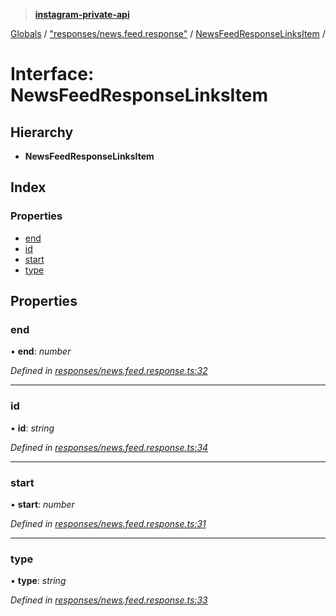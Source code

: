 > **[instagram-private-api](../README.md)**

[Globals](../README.md) / ["responses/news.feed.response"](../modules/_responses_news_feed_response_.md) / [NewsFeedResponseLinksItem](_responses_news_feed_response_.newsfeedresponselinksitem.md) /

# Interface: NewsFeedResponseLinksItem

## Hierarchy

* **NewsFeedResponseLinksItem**

## Index

### Properties

* [end](_responses_news_feed_response_.newsfeedresponselinksitem.md#end)
* [id](_responses_news_feed_response_.newsfeedresponselinksitem.md#id)
* [start](_responses_news_feed_response_.newsfeedresponselinksitem.md#start)
* [type](_responses_news_feed_response_.newsfeedresponselinksitem.md#type)

## Properties

###  end

• **end**: *number*

*Defined in [responses/news.feed.response.ts:32](https://github.com/dilame/instagram-private-api/blob/3e16058/src/responses/news.feed.response.ts#L32)*

___

###  id

• **id**: *string*

*Defined in [responses/news.feed.response.ts:34](https://github.com/dilame/instagram-private-api/blob/3e16058/src/responses/news.feed.response.ts#L34)*

___

###  start

• **start**: *number*

*Defined in [responses/news.feed.response.ts:31](https://github.com/dilame/instagram-private-api/blob/3e16058/src/responses/news.feed.response.ts#L31)*

___

###  type

• **type**: *string*

*Defined in [responses/news.feed.response.ts:33](https://github.com/dilame/instagram-private-api/blob/3e16058/src/responses/news.feed.response.ts#L33)*